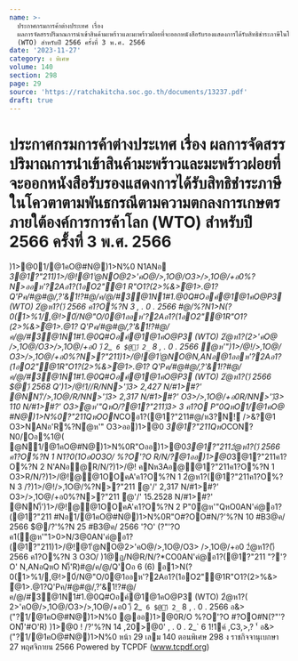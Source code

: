```yaml
---
name: >-
  ประกาศกรมการค้าต่างประเทศ เรื่อง
  ผลการจัดสรรปริมาณการนำเข้าสินค้ามะพร้าวและมะพร้าวฝอยที่จะออกหนังสือรับรองแสดงการได้รับสิทธิชำระภาษีในโควตาตามพันธกรณีตามความตกลงการเกษตรภายใต้องค์การการค้าโลก
  (WTO) สำหรับปี 2566 ครั้งที่ 3 พ.ศ. 2566
date: '2023-11-27'
category: ง พิเศษ
volume: 140
section: 298
page: 29
source: 'https://ratchakitcha.soc.go.th/documents/13237.pdf'
draft: true
---
```


# ประกาศกรมการค้าต่างประเทศ เรื่อง ผลการจัดสรรปริมาณการนำเข้าสินค้ามะพร้าวและมะพร้าวฝอยที่จะออกหนังสือรับรองแสดงการได้รับสิทธิชำระภาษีในโควตาตามพันธกรณีตามความตกลงการเกษตรภายใต้องค์การการค้าโลก (WTO) สำหรับปี 2566 ครั้งที่ 3 พ.ศ. 2566

)1>@01/@1คO@#N@)1>N%0 N1ANอ *3@1?"211)1>/@!@1'ํ@NO@2>'คO@/>,1O@/O3>/>,1O@/+อ0%?N>ออห'?2Aอ1?(1อO2"@1 R"O1?(2>%&>ํ@1>.@1?Q'Pค/#@#@/,?'&1!?#@/ค/@/#3@1N1#1.@0Q#Oอค์@1@1คO@P3 (WTO) 2ํ@ห1?()ี 2566 ค1?O%?N 3 , . 0 . 2566 #@/%?N1>N(?0(1>%1/,@!>0์/N@"O/0@1ออห'?2Aอ1?(1อO2"@1R"O1?(2>%&>ํ@1>.@1? Q'Pค/#@#@/,?'&1!?#@/ค/@/#3@1N1#1.@0Q#Oอค์@1@1คO@P3 (WTO) 2ํ@ห1?(2>'คO@ />,1O@/O3>/>,1O@/+อ0 )ี 2_` 6 $@)ี 2_` 8 , . 0 . 2566 ํ@ห'")1>/@!/>,1O@/ O3>/>,1O@/+อ0%?N>?"211)1>/@!@1'ํ@NO@N,ANอ@1ออห'?2Aอ1?(1อO2"@1R"O1?(2>%&>ํ@1>.@1? Q'Pค/#@#@/,?'&1!?#@/ค/@/#3@1N1#1.@0Q#Oอค์@1@1คO@P3 (WTO) 2ํ@ห1?()ี 2566 $@)ี 2568 Q')1>/@!1//R/NN>')ี3> 2,427 N/#1>#?' @NN)็'/>,1O@/R/NN>')ี3> 2,317 N/#1>#?' O3>/>,1O@/+อ0R/NN>')ี3> 110 N/#1>#?' O3>ํ@ห'"QหO/?@1?"211)ี3> 3 ค1?O P"0QหO1/@1คO@ #N@)1>N%0?"211QหOON*COอ1?(@1?"211#@/ห3?N!์ />&?@1 O3>NANอ'R%?Nํ@ห'" O3>ออ)1>@0 *3@1?"211QหO*CON?N0/Oอ%1@( @N1/@1คO@#N@)1>N%0R"Oออ)1>@0*3@1?"2112ํ@ห1?()ี 2566 ค1?O%?N 1 N1?0(1Oอ0O3O/ %?O'?O R/N/?@1ออ)1>@0*3@1?"211ค1?O%?N 2 N'ANอ@R/N/?)1>/@! คNห3Aอ@@1?"211ค1?O%?N 1 O3>R/N/?)1>/@!@@1OOคA'ค1?O%?N 1 2ํ@ห1?(@1?"211ค1?O%?N 3 /?)1>/@!/>,1O@/%?N>?"211 ํ@'/' 2,317 N/#1>#?' O3>/>,1O@/+อ0%?N>?"211 ํ@'/' 15.2528 N/#1>#?' @NN)็')1>/@!@@1OOคA'ค1?O%?N 2 P"0ํ@ห'"QหO0AN'คํ@อ1?(@1?"211 #Nอ1/@1คO@#N@)1>N%0R"O#?OO#N/?'%?N 10 #B3@ค/ 2566 $@/?'%?N 25 #B3@ค/ 2566 '?O' (?"'?O ค1(ํ@ห'"1>0>N/3@0AN'คํ@อ1?(@1?"211)1>/@!@1'ํ@NO@2>'คO@/>,1O@/O3> />,1O@/+อ0 2ํ@ห1?()ี 2566 ค1?O%?N 3 O3O/ )1@ฏ/N@R/N/?*CO0AN'คํ@อ1?(@1?"211 "?'?O' N,ANอQหO N)็'R)#@/ค/@/Q'Oอ 6 (6) อ1>N(?0(1>%1/,@!>0์/N@"O/0@1ออห'?2Aอ1?(1อO2"@1R"O1?(2>%&> ํ@1>.@1?Q'Pค/#@#@/,?'&1!?#@/ค/@/#3@1N1#1.@0Q#Oอค์@1@1คO@P3 (WTO) 2ํ@ห1?( 2>'คO@/>,1O@/O3>/>,1O@/+อ0 )ี 2_` 6 $@)ี 2_` 8 , . 0 . 2566 อ&>("?1/@1คO@#N@)1>N%0 @ออ)1>@0R/O %?O'?O #?OO#N(?"'?ON)็'#O'R) )1>@0 ! /?'%?N 14 ,20>@0' , . 0 . 2_` 6 1!1ค์ ,C3,>,? '์ อ&>("?1/@1คO@#N@)1>N%0 หน้า 29 เลม 140 ตอนพิเศษ 298 ง ราชกิจจานุเบกษา 27 พฤศจิกายน 2566 Powered by TCPDF (www.tcpdf.org)

